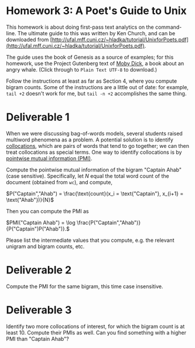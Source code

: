 Homework 3: A Poet's Guide to Unix
================

This homework is about doing first-pass text analytics on the
command-line. The ultimate guide to this was written by Ken Church,
and can be downloaded from
[http://ufal.mff.cuni.cz/~hladka/tutorial/UnixforPoets.pdf](http://ufal.mff.cuni.cz/~hladka/tutorial/UnixforPoets.pdf).

The guide uses the book of Genesis as a source of examples; for this homework, use the Project Gutenberg text
of [Moby Dick](http://www.gutenberg.org/cache/epub/2701/pg2701.txt), a
book about an angry whale. (Click through to ```Plain Text UTF-8``` to download.)

Follow the instructions at least as far as Section 4, where you compute bigram counts.
Some of the instructions are a little out of date: for example, ```tail +2``` doesn't work
for me, but ```tail -n +2``` accomplishes the same thing.

# Deliverable 1 #

When we were discussing bag-of-words models, several students raised
multiword phenomena as a problem. A potential solution is to
identify [collocations](https://en.wikipedia.org/wiki/Collocation),
which are pairs of words that tend to go together; we can then treat
collocations as special terms. One way to identify collocations is by
[pointwise mutual information (PMI)](https://en.wikipedia.org/wiki/Pointwise_mutual_information#Normalized_pointwise_mutual_information_.28npmi.29).

Compute the pointwise mutual information of the bigram "Captain Ahab"
(case sensitive). Specifically, let $N$ equal the total word count of
the document (obtained from ```wc```), and compute,

$P("Captain","Ahab") = \frac{\text{count}(x_i = \text{"Captain"},
x_{i+1} = \text{"Ahab"})}{N}$

Then you can compute the PMI as 

$PMI("Captain Ahab") = \log \frac{P("Captain","Ahab")}{P("Captain")P("Ahab")}.$

Please list the intermediate values that you compute, e.g. the relevant unigram and bigram counts, etc.

# Deliverable 2 #

Compute the PMI for the same bigram, this time case insensitive.

# Deliverable 3 #

Identify two more collocations of interest, for which the bigram count is at least 10. Compute their PMIs as well.
Can you find something with a higher PMI than "Captain Ahab"?


